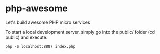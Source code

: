 # php-awesome
Let's build awesome PHP micro services

To start a local development server, simply go into the public/ folder (cd public) and execute:

```
php -S localhost:8887 index.php
```
